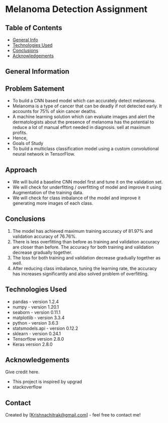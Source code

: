 # Melanoma Detection Assignment

## Table of Contents
* [General Info](#general-information)
* [Technologies Used](#technologies-used)
* [Conclusions](#conclusions)
* [Acknowledgements](#acknowledgements)


## General Information
## Problem Satement
- To build a CNN based model which can accurately detect melanoma.
- Melanoma is a type of cancer that can be deadly if not detected early. It accounts for 75% of skin cancer deaths.
- A machine learning solution which can evaluate images and alert the dermatologists about the presence of melanoma has the potential to reduce a lot of manual effort needed in diagnosis. sell at maximum profits.
- Hence,
- Goals of Study
- To build a multiclass classification model using a custom convolutional neural network in TensorFlow.

## Approach
- We will build a baseline CNN model first and tune it on the validation set.
- We will check for underfitting / overfitting of model and improve it using Augmentation of the training data.
- We will check for class imbalance of the model and improve it generating more images of each class.

## Conclusions
1) The model has achieved maximum training accuracy of 81.97% and validation accuracy of 76.76%.
2) There is less overfitting than before as training and validation accuracy are closer than before. The accuracy for both training and validation decrease gradually together.
3) The loss for both training and validation decrease gradually together as well.
4) After reducing class imbalance, tuning the learning rate, the accuracy has increases significantly and also solved problem of overfitting.

## Technologies Used
- pandas - version 1.2.4
- numpy - version 1.20.1
- seaborn - version 0.11.1
- matplotlib - version 3.3.4
- python - version 3.6.3
- statsmodels.api - version 0.12.2
- sklearn - version 0.24.1
- Tensorflow version 2.8.0
- Keras version 2.8.0


## Acknowledgements
Give credit here.
- This project is inspired by upgrad
- stackoverflow

## Contact
Created by [Krishnachitrak@gmail.com] - feel free to contact me!


<!-- Optional -->
<!-- ## License -->
<!-- This project is open source and available under the [... License](). -->

<!-- You don't have to include all sections - just the one's relevant to your project -->
